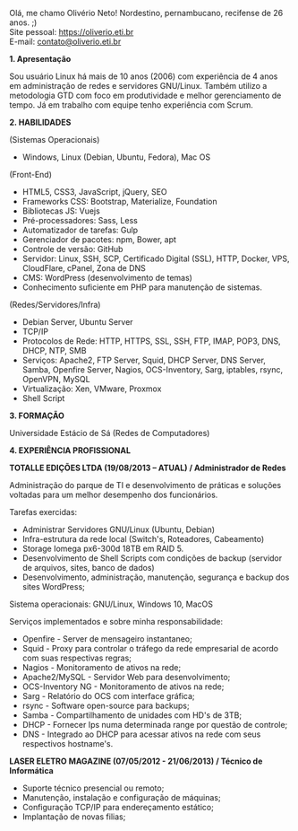 Olá, me chamo Olivério Neto! Nordestino, pernambucano, recifense de 26 anos. ;)  
Site pessoal: https://oliverio.eti.br  
E-mail: contato@oliverio.eti.br

**1. Apresentação**

Sou usuário Linux há mais de 10 anos (2006) com experiência de 4 anos em administração de redes e servidores GNU/Linux. Também utilizo a metodologia GTD com foco em produtividade e melhor gerenciamento de tempo. Já em trabalho com equipe tenho experiência com Scrum.

**2. HABILIDADES**

(Sistemas Operacionais)

- Windows, Linux (Debian, Ubuntu, Fedora), Mac OS

(Front-End)

- HTML5, CSS3, JavaScript, jQuery, SEO
- Frameworks CSS: Bootstrap, Materialize, Foundation
- Bibliotecas JS: Vuejs
- Pré-processadores: Sass, Less
- Automatizador de tarefas: Gulp
- Gerenciador de pacotes: npm, Bower, apt
- Controle de versão: GitHub
- Servidor: Linux, SSH, SCP, Certificado Digital (SSL), HTTP, Docker, VPS, CloudFlare, cPanel, Zona de DNS
- CMS: WordPress (desenvolvimento de temas)
- Conhecimento suficiente em PHP para manutenção de sistemas.

(Redes/Servidores/Infra)

- Debian Server, Ubuntu Server
- TCP/IP
- Protocolos de Rede: HTTP, HTTPS, SSL, SSH, FTP, IMAP, POP3, DNS, DHCP, NTP, SMB
- Serviços: Apache2, FTP Server, Squid, DHCP Server, DNS Server, Samba, Openfire Server, Nagios, OCS-Inventory, Sarg, iptables, rsync, OpenVPN, MySQL
- Virtualização: Xen, VMware, Proxmox
- Shell Script

**3. FORMAÇÃO**

Universidade Estácio de Sá (Redes de Computadores)

**4. EXPERIÊNCIA PROFISSIONAL**

**TOTALLE EDIÇÕES LTDA (19/08/2013 – ATUAL) / Administrador de Redes**

Administração do parque de TI e desenvolvimento de práticas e soluções voltadas para um melhor desempenho dos funcionários.

Tarefas exercidas:

- Administrar Servidores GNU/Linux (Ubuntu, Debian)
- Infra-estrutura da rede local (Switch's, Roteadores, Cabeamento)
- Storage Iomega px6-300d 18TB em RAID 5.
- Desenvolvimento de Shell Scripts com condições de backup (servidor de arquivos, sites, banco de dados)
- Desenvolvimento, administração, manutenção, segurança e backup dos sites WordPress;

Sistema operacionais: GNU/Linux, Windows 10, MacOS

Serviços implementados e sobre minha responsabilidade:

+ Openfire - Server de mensageiro instantaneo;
+ Squid - Proxy para controlar o tráfego da rede empresarial de acordo com suas respectivas regras;
+ Nagios - Monitoramento de ativos na rede;
+ Apache2/MySQL - Servidor Web para desenvolvimento;
+ OCS-Inventory NG - Monitoramento de ativos na rede;
+ Sarg - Relatório do OCS com interface gráfica;
+ rsync - Software open-source para backups;
+ Samba - Compartilhamento de unidades com HD's de 3TB;
+ DHCP - Fornecer Ips numa determinada range por questão de controle;
+ DNS - Integrado ao DHCP para acessar ativos na rede com seus respectivos hostname's.

**LASER ELETRO MAGAZINE (07/05/2012 - 21/06/2013) / Técnico de Informática**

+ Suporte técnico presencial ou remoto;
+ Manutenção, instalação e configuração de máquinas;
+ Configuração TCP/IP para endereçamento estático;
+ Implantação de novas filias;
